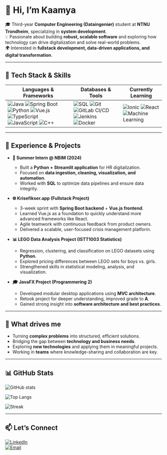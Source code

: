 # 👋 Hi, I’m Kaamya  

🎓 Third-year **Computer Engineering (Dataingeniør)** student at **NTNU Trondheim**, specializing in **system development**.  
💡 Passionate about building **robust, scalable software** and exploring how technology can drive digitalization and solve real-world problems.  
🌍 Interested in **fullstack development, data-driven applications, and digital transformation**.  

---

## 🔧 Tech Stack & Skills  

| **Languages & Frameworks** | **Databases & Tools** | **Currently Learning** |
|-----------------------------|------------------------|-------------------------|
| ![Java](https://img.shields.io/badge/Java-orange?logo=openjdk&logoColor=white) ![Spring Boot](https://img.shields.io/badge/Spring%20Boot-6DB33F?logo=springboot&logoColor=white) ![Python](https://img.shields.io/badge/Python-3776AB?logo=python&logoColor=white) ![Vue.js](https://img.shields.io/badge/Vue.js-4FC08D?logo=vue.js&logoColor=white) ![TypeScript](https://img.shields.io/badge/TypeScript-3178C6?logo=typescript&logoColor=white) ![JavaScript](https://img.shields.io/badge/JavaScript-F7DF1E?logo=javascript&logoColor=black) ![C++](https://img.shields.io/badge/C++-00599C?logo=cplusplus&logoColor=white) | ![SQL](https://img.shields.io/badge/SQL-003B57?logo=postgresql&logoColor=white) ![Git](https://img.shields.io/badge/Git-F05032?logo=git&logoColor=white) ![GitLab CI/CD](https://img.shields.io/badge/GitLab%20CI%2FCD-FC6D26?logo=gitlab&logoColor=white) ![Jenkins](https://img.shields.io/badge/Jenkins-D24939?logo=jenkins&logoColor=white) ![Docker](https://img.shields.io/badge/Docker-2496ED?logo=docker&logoColor=white) | ![Ionic](https://img.shields.io/badge/Ionic-3880FF?logo=ionic&logoColor=white) ![React](https://img.shields.io/badge/React-20232A?logo=react&logoColor=61DAFB) ![Machine Learning](https://img.shields.io/badge/Machine%20Learning-FF6F00?logo=tensorflow&logoColor=white) |

---

## 📌 Experience & Projects  

- **💼 Summer Intern @ NBIM (2024)**  
  - Built a **Python + Streamlit application** for HR digitalization.  
  - Focused on **data ingestion, cleaning, visualization, and automation**.  
  - Worked with **SQL** to optimize data pipelines and ensure data integrity.  

- **🌐 Krisefikser.app (Fullstack Project)**  
  - 3-week sprint with **Spring Boot backend** + **Vue.js frontend**.  
  - Learned Vue.js as a foundation to quickly understand more advanced frameworks like React.  
  - Agile teamwork with continuous feedback from product owners.  
  - Delivered a scalable, user-focused crisis management platform.  

- **📊 LEGO Data Analysis Project (ISTT1003 Statistics)**  
  - Regression, clustering, and classification on LEGO datasets using **Python**.  
  - Explored pricing differences between LEGO sets for boys vs. girls.  
  - Strengthened skills in statistical modeling, analysis, and visualization.  

- **🎓 JavaFX Project (Programmering 2)**  
  - Developed modular desktop applications using **MVC architecture**.  
  - Retook project for deeper understanding, improved grade to **A**.  
  - Gained strong insight into **software architecture and best practices**.  

---

## 🚀 What drives me  
- Turning **complex problems** into structured, efficient solutions.  
- Bridging the gap between **technology and business needs**.  
- Exploring **new technologies** and applying them in meaningful projects.  
- Working in **teams** where knowledge-sharing and collaboration are key.  

---

## 📊 GitHub Stats

![GitHub stats](https://github-readme-stats.vercel.app/api?username=kaamyashinde&show_icons=true&theme=tokyonight&rank_icon=github&cache_seconds=86400)

![Top Langs](https://github-readme-stats.vercel.app/api/top-langs/?username=kaamyashinde&layout=compact&langs_count=8&hide=css,scss,html&theme=tokyonight&cache_seconds=86400)

![Streak](https://streak-stats.demolab.com?user=kaamyashinde&theme=tokyonight&hide_border=true&date_format=j%20M%5B%20Y%5D&cache_seconds=86400)


---

## 📫 Let’s Connect  
[![LinkedIn](https://img.shields.io/badge/LinkedIn-0A66C2?logo=linkedin&logoColor=white)](https://www.linkedin.com/)  
[![Email](https://img.shields.io/badge/Email-D14836?logo=gmail&logoColor=white)](mailto:youremail@example.com)  
